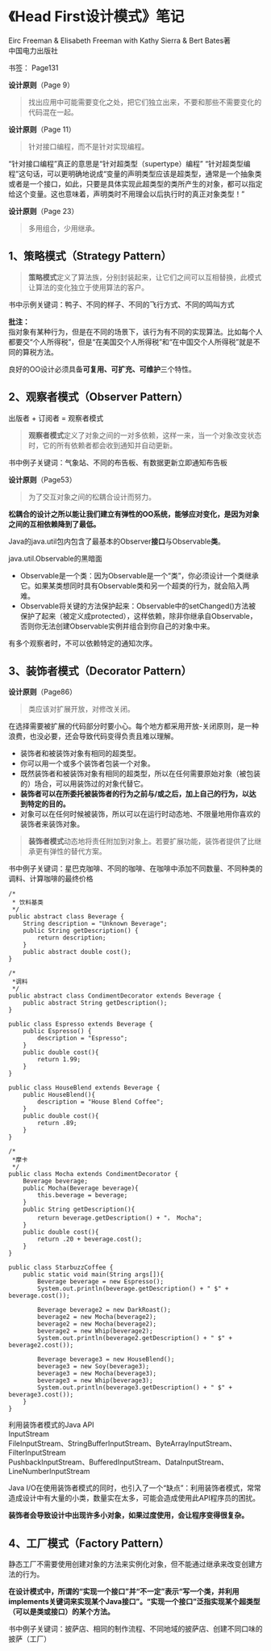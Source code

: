 # 《Head First设计模式》笔记

Eirc Freeman & Elisabeth Freeman with Kathy Sierra & Bert Bates著  
中国电力出版社

书签： Page131

**设计原则**（Page 9）
> 找出应用中可能需要变化之处，把它们独立出来，不要和那些不需要变化的代码混在一起。

**设计原则**（Page 11）
> 针对接口编程，而不是针对实现编程。

“针对接口编程”真正的意思是“针对超类型（supertype）编程”
“针对超类型编程”这句话，可以更明确地说成“变量的声明类型应该是超类型，通常是一个抽象类或者是一个接口，如此，只要是具体实现此超类型的类所产生的对象，都可以指定给这个变量。这也意味着，声明类时不用理会以后执行时的真正对象类型！”

**设计原则**（Page 23）
> 多用组合，少用继承。


## 1、策略模式（Strategy Pattern）
> **策略模式**定义了算法族，分别封装起来，让它们之间可以互相替换，此模式让算法的变化独立于使用算法的客户。

书中示例关键词：鸭子、不同的样子、不同的飞行方式、不同的鸣叫方式

**批注：**  
指对象有某种行为，但是在不同的场景下，该行为有不同的实现算法。比如每个人都要交“个人所得税”，但是“在美国交个人所得税”和“在中国交个人所得税”就是不同的算税方法。  


良好的OO设计必须具备**可复用、可扩充、可维护**三个特性。

## 2、观察者模式（Observer Pattern）

出版者 + 订阅者 = 观察者模式 

> **观察者模式**定义了对象之间的一对多依赖，这样一来，当一个对象改变状态时，它的所有依赖者都会收到通知并自动更新。

书中例子关键词：气象站、不同的布告板、有数据更新立即通知布告板

**设计原则**（Page53）
> 为了交互对象之间的松耦合设计而努力。

**松耦合的设计之所以能让我们建立有弹性的OO系统，能够应对变化，是因为对象之间的互相依赖降到了最低。**

Java的java.util包内包含了最基本的Observer**接口**与Observable**类**。

java.util.Observable的黑暗面  
  
- Observable是一个类：因为Observable是一个“类”，你必须设计一个类继承它。如果某类想同时具有Observable类和另一个超类的行为，就会陷入两难。
- Observable将关键的方法保护起来：Observable中的setChanged()方法被保护了起来（被定义成protected），这样依赖，除非你继承自Observable，否则你无法创建Observable实例并组合到你自己的对象中来。

有多个观察者时，不可以依赖特定的通知次序。

## 3、装饰者模式（Decorator Pattern）

**设计原则**（Page86）
> 类应该对扩展开放，对修改关闭。

在选择需要被扩展的代码部分时要小心。每个地方都采用开放-关闭原则，是一种浪费，也没必要，还会导致代码变得负责且难以理解。

- 装饰者和被装饰对象有相同的超类型。
- 你可以用一个或多个装饰者包装一个对象。
- 既然装饰者和被装饰对象有相同的超类型，所以在任何需要原始对象（被包装的）场合，可以用装饰过的对象代替它。
- **装饰者可以在所委托被装饰者的行为之前与/或之后，加上自己的行为，以达到特定的目的。**
- 对象可以在任何时候被装饰，所以可以在运行时动态地、不限量地用你喜欢的装饰者来装饰对象。

> **装饰者模式**动态地将责任附加到对象上。若要扩展功能，装饰者提供了比继承更有弹性的替代方案。

书中例子关键词：星巴克咖啡、不同的咖啡、在咖啡中添加不同数量、不同种类的调料、计算咖啡的最终价格  

    /*
     * 饮料基类 
     */
    public abstract class Beverage {
    	String description = "Unknown Beverage";
    	public String getDescription() {
    		return description;
    	}
    	public abstract double cost();
    }
    
    /*
     *调料
     */  
    public abstract class CondimentDecorator extends Beverage {
    	public abstract String getDescription();
    }
    
    public class Espresso extends Beverage {
    	public Espresso() {
    		description = "Espresso";
    	}
    	public double cost(){
    		return 1.99;
    	}
    }
    
    public class HouseBlend extends Beverage {
    	public HouseBlend(){
    		description = "House Blend Coffee";
    	}
    	public double cost(){
    		return .89;
    	}
    }
    
    /*
     *摩卡
     */
    public class Mocha extends CondimentDecorator {
    	Beverage beverage;
    	public Mocha(Beverage beverage){
    		this.beverage = beverage;
    	}
    	public String getDescription(){
    		return beverage.getDescription() + "， Mocha";
    	}
    	public double cost(){
    		return .20 + beverage.cost();
    	}
    }
    
    public class StarbuzzCoffee {
    	public static void main(String args[]){
    		Beverage beverage = new Espresso();
    		System.out.println(beverage.getDescription() + " $" + beverage.cost());
    
    		Beverage beverage2 = new DarkRoast();
    		beverage2 = new Mocha(beverage2);
    		beverage2 = new Mocha(beverage2);
    		beverage2 = new Whip(beverage2);
    		System.out.println(beverage2.getDescription() + " $" + beverage2.cost());
    
    		Beverage beverage3 = new HouseBlend();
    		beverage3 = new Soy(beverage3);
    		beverage3 = new Mocha(beverage3);
			beverage3 = new Whip(beverage3);
    		System.out.println(beverage3.getDescription() + " $" + beverage3.cost());
    	}
    }

利用装饰者模式的Java API  
InputStream  
FileInputStream、StringBufferInputStream、ByteArrayInputStream、FilterInputStream  
PushbackInputStream、BufferedInputStream、DataInputStream、LineNumberInputStream

Java I/O在使用装饰者模式的同时，也引入了一个“缺点”：利用装饰者模式，常常造成设计中有大量的小类，数量实在太多，可能会造成使用此API程序员的困扰。

**装饰者会导致设计中出现许多小对象，如果过度使用，会让程序变得很复杂。**


## 4、工厂模式（Factory Pattern）

静态工厂不需要使用创建对象的方法来实例化对象，但不能通过继承来改变创建方法的行为。

**在设计模式中，所谓的“实现一个接口”并“不一定”表示“写一个类，并利用implements关键词来实现某个Java接口”。“实现一个接口”泛指实现某个超类型（可以是类或接口）的某个方法。**

书中例子关键词：披萨店、相同的制作流程、不同地域的披萨店、创建不同口味的披萨（工厂）

